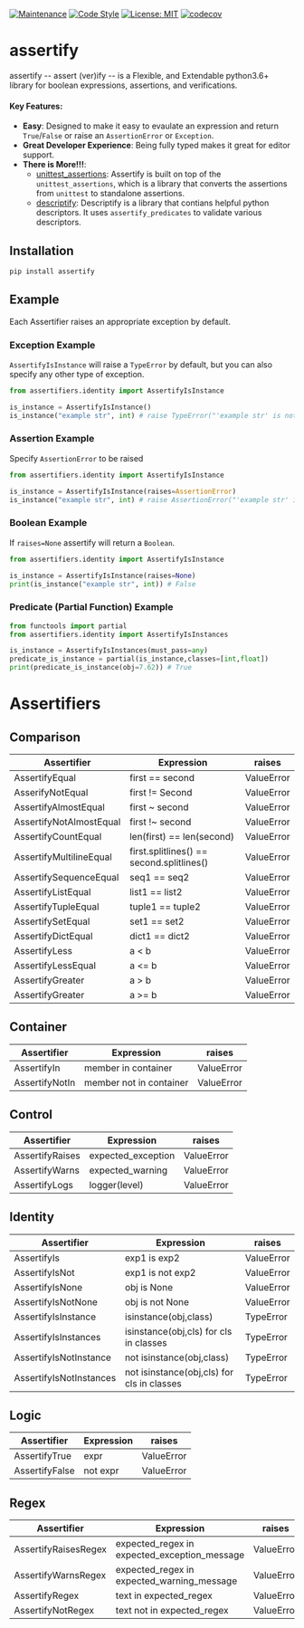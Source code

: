 [![Maintenance](https://img.shields.io/badge/Maintained%3F-yes-green.svg)](https://GitHub.com/Naereen/StrapDown.js/graphs/commit-activity)
[![Code Style](https://img.shields.io/badge/code%20style-black-000000.svg)](https://github.com/ambv/black)
[![License: MIT](https://img.shields.io/badge/License-MIT-blueviolet.svg)](https://opensource.org/licenses/MIT)
[![codecov](https://codecov.io/gh/tybruno/assertify/branch/main/graph/badge.svg?token=ZO94EJFI3G)](https://codecov.io/gh/tybruno/assertify)
# assertify
assertify -- assert (ver)ify -- is a Flexible, and Extendable python3.6+ library for boolean expressions, assertions, and verifications.

#### Key Features:
* **Easy**: Designed to make it easy to evaulate an expression and return `True`/`False` or raise an `AssertionError` or `Exception`.
* **Great Developer Experience**: Being fully typed makes it great for editor support.
* **There is More!!!**:
    * [unittest_assertions](https://github.com/tybruno/unittest_assertions): Assertify is built on top of the `unittest_assertions`, which is a library that converts the assertions from `unittest` to standalone assertions.
    * [descriptify](https://github.com/tybruno/descriptify): Descriptify is a library that contians helpful python descriptors. It uses `assertify_predicates` to validate various descriptors.

## Installation
```bash
pip install assertify
```
## Example
Each Assertifier raises an appropriate exception by default.

### Exception Example
`AssertifyIsInstance` will raise a `TypeError` by default, but you can also specify any other type of exception.
```python
from assertifiers.identity import AssertifyIsInstance

is_instance = AssertifyIsInstance()
is_instance("example str", int) # raise TypeError("'example str' is not an instance of <class 'int'>")
```
### Assertion Example
Specify `AssertionError` to be raised
```python
from assertifiers.identity import AssertifyIsInstance

is_instance = AssertifyIsInstance(raises=AssertionError)
is_instance("example str", int) # raise AssertionError("'example str' is not an instance of <class 'int'>")
```
### Boolean Example
If `raises=None` assertify will return a `Boolean`.
```python
from assertifiers.identity import AssertifyIsInstance

is_instance = AssertifyIsInstance(raises=None)
print(is_instance("example str", int)) # False
```

### Predicate (Partial Function) Example
```python
from functools import partial
from assertifiers.identity import AssertifyIsInstances

is_instance = AssertifyIsInstances(must_pass=any)
predicate_is_instance = partial(is_instance,classes=[int,float])
print(predicate_is_instance(obj=7.62)) # True

```

# Assertifiers
## Comparison
| Assertifier | Expression | raises |
|-----------------|----------------|-----------|
|AssertifyEqual| first == second| ValueError|
| AsserifyNotEqual| first != Second | ValueError|
|AssertifyAlmostEqual| first ~ second| ValueError|
|AssertifyNotAlmostEqual| first !~ second| ValueError|
|AssertifyCountEqual| len(first) == len(second)| ValueError|
|AssertifyMultilineEqual| first.splitlines() == second.splitlines()| ValueError|
|AssertifySequenceEqual| seq1 == seq2| ValueError|
|AssertifyListEqual| list1 == list2| ValueError|
|AssertifyTupleEqual| tuple1 == tuple2| ValueError|
|AssertifySetEqual| set1 == set2 | ValueError|
|AssertifyDictEqual| dict1 == dict2| ValueError|
|AssertifyLess| a < b| ValueError|
|AssertifyLessEqual| a <= b | ValueError|
|AssertifyGreater| a > b | ValueError|
|AssertifyGreater| a >= b | ValueError|
## Container
| Assertifier | Expression | raises |
|-----------------|----------------|-----------|
|AssertifyIn| member in container| ValueError|
| AssertifyNotIn| member not in container | ValueError|
## Control
| Assertifier | Expression | raises |
|-----------------|----------------|-----------|
|AssertifyRaises| expected_exception | ValueError|
|AssertifyWarns| expected_warning| ValueError|
|AssertifyLogs| logger(level) | ValueError|
## Identity
| Assertifier | Expression | raises |
|-----------------|----------------|-----------|
|AssertifyIs| exp1 is exp2| ValueError|
|AssertifyIsNot| exp1 is not exp2| ValueError|
|AssertifyIsNone| obj is None| ValueError|
|AssertifyIsNotNone| obj is not None| ValueError|
|AssertifyIsInstance|isinstance(obj,class) | TypeError|
|AssertifyIsInstances| isinstance(obj,cls) for cls in classes | TypeError|
|AssertifyIsNotInstance| not isinstance(obj,class) | TypeError|
|AssertifyIsNotInstances| not isinstance(obj,cls) for cls in classes | TypeError|
## Logic
| Assertifier | Expression | raises |
|-----------------|----------------|-----------|
|AssertifyTrue| expr | ValueError|
|AssertifyFalse| not expr | ValueError|
## Regex
| Assertifier | Expression | raises |
|-----------------|----------------|-----------|
|AssertifyRaisesRegex| expected_regex in expected_exception_message | ValueError|
|AssertifyWarnsRegex| expected_regex in expected_warning_message | ValueError|
|AssertifyRegex| text in expected_regex| ValueError|
|AssertifyNotRegex| text not in expected_regex| ValueError| 